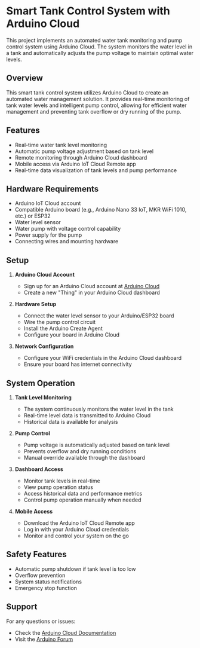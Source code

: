# Smart Tank Control System with Arduino Cloud

This project implements an automated water tank monitoring and pump control system using Arduino Cloud. The system monitors the water level in a tank and automatically adjusts the pump voltage to maintain optimal water levels.

## Overview

This smart tank control system utilizes Arduino Cloud to create an automated water management solution. It provides real-time monitoring of tank water levels and intelligent pump control, allowing for efficient water management and preventing tank overflow or dry running of the pump.

## Features

- Real-time water tank level monitoring
- Automatic pump voltage adjustment based on tank level
- Remote monitoring through Arduino Cloud dashboard
- Mobile access via Arduino IoT Cloud Remote app
- Real-time data visualization of tank levels and pump performance

## Hardware Requirements

- Arduino IoT Cloud account
- Compatible Arduino board (e.g., Arduino Nano 33 IoT, MKR WiFi 1010, etc.) or ESP32 
- Water level sensor
- Water pump with voltage control capability
- Power supply for the pump
- Connecting wires and mounting hardware

## Setup

1. **Arduino Cloud Account**
   - Sign up for an Arduino Cloud account at [Arduino Cloud](https://cloud.arduino.cc/)
   - Create a new "Thing" in your Arduino Cloud dashboard

2. **Hardware Setup**
   - Connect the water level sensor to your Arduino/ESP32 board
   - Wire the pump control circuit
   - Install the Arduino Create Agent
   - Configure your board in Arduino Cloud

3. **Network Configuration**
   - Configure your WiFi credentials in the Arduino Cloud dashboard
   - Ensure your board has internet connectivity

## System Operation

1. **Tank Level Monitoring**
   - The system continuously monitors the water level in the tank
   - Real-time level data is transmitted to Arduino Cloud
   - Historical data is available for analysis

2. **Pump Control**
   - Pump voltage is automatically adjusted based on tank level
   - Prevents overflow and dry running conditions
   - Manual override available through the dashboard

3. **Dashboard Access**
   - Monitor tank levels in real-time
   - View pump operation status
   - Access historical data and performance metrics
   - Control pump operation manually when needed

4. **Mobile Access**
   - Download the Arduino IoT Cloud Remote app
   - Log in with your Arduino Cloud credentials
   - Monitor and control your system on the go

## Safety Features

- Automatic pump shutdown if tank level is too low
- Overflow prevention
- System status notifications
- Emergency stop function

## Support

For any questions or issues:
- Check the [Arduino Cloud Documentation](https://docs.arduino.cc/arduino-cloud/)
- Visit the [Arduino Forum](https://forum.arduino.cc/)


